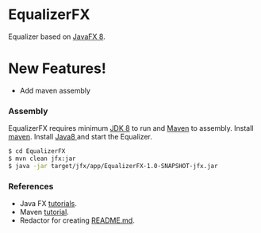 # EqualizerFX

Equalizer based on [JavaFX 8](http://docs.oracle.com/javase/8/javase-clienttechnologies.htm).


# New Features!

  - Add maven assembly
 
### Assembly

EqualizerFX requires minimum [JDK 8](http://www.oracle.com/technetwork/java/javase/downloads/index-jsp-138363.html) to run and [Maven](https://maven.apache.org/index.html) to assembly.
Install [maven](http://maven.apache.org/install.html).
Install [Java8 ](http://www.oracle.com/technetwork/java/javase/downloads/index-jsp-138363.html) and start the Equalizer.

```sh
$ cd EqualizerFX
$ mvn clean jfx:jar
$ java -jar target/jfx/app/EqualizerFX-1.0-SNAPSHOT-jfx.jar
```

### References
   - Java FX [tutorials](http://docs.oracle.com/javafx/2/get_started/jfxpub-get_started.htm).
   - Maven [tutorial](https://maven.apache.org/guides/getting-started/maven-in-five-minutes.html).
   - Redactor for creating [README.md](http://dillinger.io).